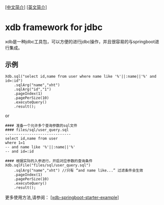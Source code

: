[[中文简介]](https://github.com/wsaaaqqq/xdb/blob/main/README-CN.md) [[英文简介]](https://github.com/wsaaaqqq/xdb/blob/main/README.md)

# xdb framework for jdbc
xdb是一种jdbc工具包，可以方便的进行jdbc操作，并且很容易的与springboot进行集成。
## 示例

~~~
Xdb.sql("select id,name from user where name like '%'||:name||'%' and id=:id")
    .sqlArg("name","xht")
    .sqlArg("id","1")
    .pageIndex(1)
    .pagePerSize(10)
    .executeQuery()
    .result();
~~~
or 
~~~
#### 准备一个允许多个查询参数的sql文件
#### files/sql/user_query.sql
------------------------------
select id,name from user 
where 1=1
-- and name like '%'||:name||'%' 
-- and id=:id
~~~
~~~
#### 根据实际的入参进行，开启对应参数的查询条件
Xdb.sqlFile("files/sql/user_query.sql")
    .sqlArg("name","xht") //只有 “and name like...” 过滤条件会生效 
    .pageIndex(1)
    .pagePerSize(10)
    .executeQuery()
    .result();
~~~

更多使用方法,请参阅：
[[xdb-springboot-starter-example]](https://github.com/wsaaaqqq/xdb/tree/main/xdb-springboot-starter-example)